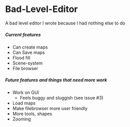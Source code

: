 # Bad-Level-Editor
A bad level editor I wrote because I had nothing else to do

##### Current features
- Can create maps
- Can Save maps
- Flood fill
- Scene-system
- File browser

##### Future features and things that need more work
- Work on GUI
  - Feels buggy and sluggish (see issue #3)
- Load maps
- Make filebrowser more user friendly
- More tools, shapes
- Zooming
